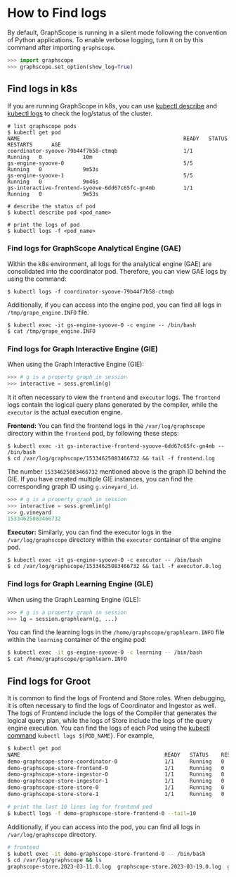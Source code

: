 # How to Find logs

By default, GraphScope is running in a silent mode following the convention of Python applications. 
To enable verbose logging, turn it on by this command after importing `graphscope`.

```python
>>> import graphscope
>>> graphscope.set_option(show_log=True)
```

## Find logs in k8s
If you are running GraphScope in k8s, you can use [kubectl describe](https://kubernetes.io/docs/reference/generated/kubectl/kubectl-commands#describe) and [kubectl logs](https://kubernetes.io/docs/reference/generated/kubectl/kubectl-commands#logs) to check the log/status of the cluster.

```shell
# list graphscope pods
$ kubectl get pod
NAME                                                    READY   STATUS    RESTARTS      AGE
coordinator-syoove-79b44f7b58-ctmqb                     1/1     Running   0             10m
gs-engine-syoove-0                                      5/5     Running   0             9m53s
gs-engine-syoove-1                                      5/5     Running   0             9m46s
gs-interactive-frontend-syoove-6dd67c65fc-gn4mb         1/1     Running   0             9m53s

# describe the status of pod
$ kubectl describe pod <pod_name>

# print the logs of pod
$ kubectl logs -f <pod_name>
```

### Find logs for GraphScope Analytical Engine (GAE)

Within the k8s environment, all logs for the analytical engine (GAE) are consolidated into the coordinator pod. Therefore, you can view GAE logs by using the command:

```shell
$ kubectl logs -f coordinator-syoove-79b44f7b58-ctmqb
```

Additionally, if you can access into the engine pod, you can find all logs in `/tmp/grape_engine.INFO` file.

```shell
$ kubectl exec -it gs-engine-syoove-0 -c engine -- /bin/bash
$ cat /tmp/grape_engine.INFO
```

### Find logs for Graph Interactive Engine (GIE)

When using the Graph Interactive Engine (GIE):

```python
>>> # g is a property graph in session
>>> interactive = sess.gremlin(g)
```

It it often necessary to view the `frontend` and `executor` logs. The `frontend` logs contain the logical query plans generated by the compiler, while the `executor` is the actual execution engine.

**Frontend:** You can find the frontend logs in the `/var/log/graphscope` directory within the `frontend` pod, by following these steps:

```shell
$ kubectl exec -it gs-interactive-frontend-syoove-6dd67c65fc-gn4mb -- /bin/bash
$ cd /var/log/graphscope/15334625083466732 && tail -f frontend.log
```

The number `15334625083466732` mentioned above is the graph ID behind the GIE. If you have created multiple GIE instances, you can find the corresponding graph ID using `g.vineyard_id`.


```python
>>> # g is a property graph in session
>>> interactive = sess.gremlin(g)
>>> g.vineyard
15334625083466732
```

**Executor:** Similarly, you can find the executor logs in the `/var/log/graphscope` directory within the `executor` container of the engine pod.

```shell
$ kubectl exec -it gs-engine-syoove-0 -c executor -- /bin/bash
$ cd /var/log/graphscope/15334625083466732 && tail -f executor.0.log
```

### Find logs for Graph Learning Engine (GLE)

When using the Graph Learning Engine (GLE):

```python
>>> # g is a property graph in session
>>> lg = session.graphlearn(g, ...)
```

You can find the learning logs in the `/home/graphscope/graphlearn.INFO` file within the `learning` container of the engine pod:

```bash
$ kubectl exec -it gs-engine-syoove-0 -c learning -- /bin/bash
$ cat /home/graphscope/graphlearn.INFO
```

## Find logs for Groot

It is common to find the logs of Frontend and Store roles. When debugging, it is often necessary to find the logs of Coordinator and Ingestor as well. The logs of Frontend include the logs of the Compiler that generates the logical query plan, while the logs of Store include the logs of the query engine execution. You can find the logs of each Pod using the [kubectl command](https://kubernetes.io/docs/reference/generated/kubectl/kubectl-commands) `kubectl logs ${POD_NAME}`. For example,

```bash
$ kubectl get pod
NAME                                              READY   STATUS    RESTARTS      AGE
demo-graphscope-store-coordinator-0               1/1     Running   0             33d
demo-graphscope-store-frontend-0                  1/1     Running   0             33d
demo-graphscope-store-ingestor-0                  1/1     Running   0             33d
demo-graphscope-store-ingestor-1                  1/1     Running   0             33d
demo-graphscope-store-store-0                     1/1     Running   0             33d
demo-graphscope-store-store-1                     1/1     Running   0             33d

# print the last 10 lines log for frontend pod
$ kubectl logs -f demo-graphscope-store-frontend-0 --tail=10
```

Additionally, if you can access into the pod, you can find all logs in `/var/log/graphscope` directory.

```bash
# frontend
$ kubetl exec -it demo-graphscope-store-frontend-0 -- /bin/bash
$ cd /var/log/graphscope && ls
graphscope-store.2023-03-11.0.log  graphscope-store.2023-03-19.0.log  graphscope-store.log ...
```
